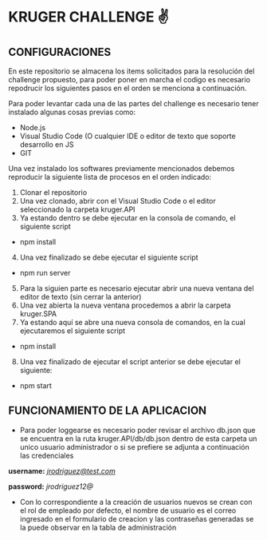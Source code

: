 # KRUGER CHALLENGE :v:


## CONFIGURACIONES

En este repositorio se almacena los items solicitados para la resolución del challenge propuesto, para poder poner en marcha el codigo es necesario repodrucir
los siguientes pasos en el orden se menciona a continuación.

Para poder levantar cada una de las partes del challenge es necesario tener instalado algunas cosas previas como:

* Node.js
* Visual Studio Code (O cualquier IDE o editor de texto que soporte desarrollo en JS
* GIT

Una vez instalado los softwares previamente mencionados debemos reproducir la siguiente lista de procesos en el orden indicado:

1. Clonar el repositorio
2. Una vez clonado, abrir con el Visual Studio Code o el editor seleccionado la carpeta kruger.API
3. Ya estando dentro se debe ejecutar en la consola de comando, el siguiente script
* npm install
4. Una vez finalizado se debe ejecutar el siguiente script
* npm run server

5. Para la siguien parte es necesario ejecutar abrir una nueva ventana del editor de texto (sin cerrar la anterior)
6. Una vez abierta la nueva ventana procedemos a abrir la carpeta kruger.SPA
7. Ya estando aquí se abre una nueva consola de comandos, en la cual ejecutaremos el siguiente script
* npm install
8. Una vez finalizado de ejecutar el script anterior se debe ejecutar el siguiente:
* npm start


## FUNCIONAMIENTO DE LA APLICACION

* Para poder loggearse es necesario poder revisar el archivo db.json que se encuentra en la ruta kruger.API/db/db.json dentro de esta carpeta
un unico usuario administrador o si se prefiere se adjunta a continuación las credenciales

**username:** *jrodriguez@test.com*

**password:** *jrodriguez12@*

* Con lo correspondiente a la creación de usuarios nuevos se crean con el rol de empleado por defecto, el nombre de usuario es el correo ingresado en el formulario
de creacion y las contraseñas generadas se la puede observar en la tabla de administración
